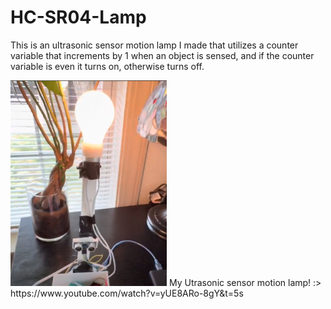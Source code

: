 # HC-SR04-Lamp

This is an ultrasonic sensor motion lamp I made that utilizes a counter variable that increments by 1 when an object is sensed, and if the counter variable is even it turns on, otherwise turns off.

<img src="demo_image.png" alt="lamp demo image" width="250"/>
My Utrasonic sensor motion lamp! :> https://www.youtube.com/watch?v=yUE8ARo-8gY&amp;t=5s
